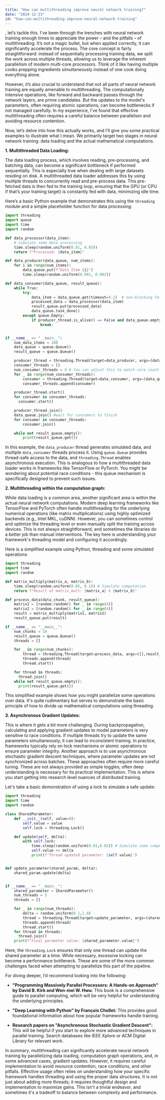 ```yaml
---
title: "How can multithreading improve neural network training?"
date: "2024-12-23"
id: "how-can-multithreading-improve-neural-network-training"
---
```


, let’s tackle this. I've been through the trenches with neural network training enough times to appreciate the power – and the pitfalls – of multithreading. It’s not a magic bullet, but when applied correctly, it can significantly accelerate the process. The core concept is fairly straightforward: instead of sequentially processing training data, we split the work across multiple threads, allowing us to leverage the inherent parallelism of modern multi-core processors. Think of it like having multiple cooks prepping ingredients simultaneously instead of one cook doing everything alone.

However, it’s also crucial to understand that not all parts of neural network training are equally amenable to multithreading. The computationally intensive operations, like forward and backward passes through the network layers, are prime candidates. But the updates to the model's parameters, often requiring atomic operations, can become bottlenecks if not managed carefully. In my experience, I've found that effective multithreading often requires a careful balance between parallelism and avoiding resource contention.

Now, let’s delve into how this actually works, and I’ll give you some practical examples to illustrate what I mean. We primarily target two stages in neural network training: data loading and the actual mathematical computations.

**1. Multithreaded Data Loading:**

The data loading process, which involves reading, pre-processing, and batching data, can become a significant bottleneck if performed sequentially. This is especially true when dealing with large datasets residing on disk. A multithreaded data loader addresses this by using multiple threads to concurrently read and pre-process data. This pre-fetched data is then fed to the training loop, ensuring that the GPU (or CPU if that’s your training target) is constantly fed with data, minimizing idle time.

Here’s a basic Python example that demonstrates this using the `threading` module and a simple placeholder function for data processing:

```python
import threading
import queue
import time
import random

def data_processor(data_item):
    # Simulate some data processing
    time.sleep(random.uniform(0.01, 0.05))
    return f"Processed: {data_item}"

def data_producer(data_queue, num_items):
    for i in range(num_items):
        data_queue.put(f"Data Item {i}")
        time.sleep(random.uniform(0.001, 0.002))

def data_consumer(data_queue, result_queue):
    while True:
        try:
            data_item = data_queue.get(timeout=0.1)  # non-blocking fetch
            processed_data = data_processor(data_item)
            result_queue.put(processed_data)
            data_queue.task_done()
        except queue.Empty:
            if producer_thread.is_alive() == False and data_queue.empty():
                break;


if __name__ == "__main__":
    num_data_items = 100
    data_queue = queue.Queue()
    result_queue = queue.Queue()

    producer_thread = threading.Thread(target=data_producer, args=(data_queue, num_data_items))
    consumer_threads = []
    num_consumer_threads = 4 # You can adjust this to match core count
    for _ in range(num_consumer_threads):
        consumer = threading.Thread(target=data_consumer, args=(data_queue, result_queue))
        consumer_threads.append(consumer)

    producer_thread.start()
    for consumer in consumer_threads:
      consumer.start()

    producer_thread.join()
    data_queue.join() #wait for consumers to finish
    for consumer in consumer_threads:
        consumer.join()

    while not result_queue.empty():
        print(result_queue.get())
```

In this example, the `data_producer` thread generates simulated data, and multiple `data_consumer` threads process it. Using `queue.Queue` provides thread-safe access to the data, and `threading.Thread` enables asynchronous execution. This is analogous to how a multithreaded data loader works in frameworks like TensorFlow or PyTorch. You might be wondering about potential race conditions - this queue mechanism is specifically designed to prevent such issues.

**2. Multithreading within the computation graph:**

While data loading is a common area, another significant area is within the actual neural network computations. Modern deep learning frameworks like TensorFlow and PyTorch often handle multithreading for the underlying numerical operations (like matrix multiplications) using highly optimized backends (e.g., Intel MKL, cuDNN). However, you can sometimes control and optimize the threading level or even manually split the training across devices. This is not always straightforward, and sometimes the libraries do a better job than manual interventions. The key here is understanding your framework's threading model and configuring it accordingly.

Here is a simplified example using Python, threading and some simulated operations:

```python
import threading
import time
import random

def matrix_multiply(matrix_a, matrix_b):
    time.sleep(random.uniform(0.05, 0.1)) # Simulate computation
    return f"Result of matrix_mult: {matrix_a} X {matrix_b}"

def process_data(data_chunk, result_queue):
    matrix1 = [random.random() for _ in range(4)]
    matrix2 = [random.random() for _ in range(4)]
    result = matrix_multiply(matrix1, matrix2)
    result_queue.put(result)

if __name__ == "__main__":
    num_chunks = 10
    result_queue = queue.Queue()
    threads = []

    for _ in range(num_chunks):
        thread = threading.Thread(target=process_data, args=([],result_queue))
        threads.append(thread)
        thread.start()

    for thread in threads:
      thread.join()
    while not result_queue.empty():
      print(result_queue.get())
```

This simplified example shows how you might parallelize some operations over data. It's quite rudimentary but serves to demonstrate the basic principle of how to divide up mathematical computations using threading.

**3. Asynchronous Gradient Updates:**

This is where it gets a bit more challenging. During backpropagation, calculating and applying gradient updates to model parameters is very sensitive to race conditions. If multiple threads try to update the same parameters simultaneously, it can lead to inconsistent training. In practice, frameworks typically rely on lock mechanisms or atomic operations to ensure parameter integrity. Another approach is to use asynchronous stochastic gradient descent techniques, where parameter updates are not synchronized across batches. These approaches often require more careful tuning. These are not always provided as simple toggles; often deep understanding is necessary for its practical implementation. This is where you start getting into research level nuances of distributed training.

Let's take a basic demonstration of using a lock to simulate a safe update:
```python
import threading
import time
import random

class SharedParameter:
    def __init__(self, value=0):
        self.value = value
        self.lock = threading.Lock()

    def update(self, delta):
        with self.lock:
            time.sleep(random.uniform(0.01,0.02)) # Simulate some computation/wait
            self.value += delta
            print(f'Thread updated parameter: {self.value}')


def update_parameter(shared_param, delta):
    shared_param.update(delta)


if __name__ == "__main__":
    shared_parameter = SharedParameter()
    num_threads = 5
    threads = []

    for _ in range(num_threads):
        delta = random.uniform(0.1,1.0)
        thread = threading.Thread(target=update_parameter, args=(shared_parameter, delta))
        threads.append(thread)
        thread.start()
    for thread in threads:
      thread.join()
    print(f"Final parameter value: {shared_parameter.value}")

```
Here, the `threading.Lock` ensures that only one thread can update the shared parameter at a time. While necessary, excessive locking can become a performance bottleneck. These are some of the more common challenges faced when attempting to parallelize this part of the pipeline.

For diving deeper, I’d recommend looking into the following:

*   **"Programming Massively Parallel Processors: A Hands-on Approach" by David B. Kirk and Wen-mei W. Hwu:** This book is a comprehensive guide to parallel computing, which will be very helpful for understanding the underlying principles.

*   **"Deep Learning with Python" by François Chollet:** This provides good foundational information about how popular frameworks handle training.

*   **Research papers on "Asynchronous Stochastic Gradient Descent":** This will be helpful if you start to explore more advanced techniques in parallel training. Search databases like IEEE Xplore or ACM Digital Library for relevant work.

In summary, multithreading can significantly accelerate neural network training by parallelizing data loading, computation graph operations, and, in some advanced cases, gradient updates. However, it requires careful implementation to avoid resource contention, race conditions, and other pitfalls. Effective usage often relies on understanding how your specific framework handles threading and using the proper data structures. It is not just about adding more threads; it requires thoughtful design and implementation to maximize gains. This isn't a trivial endeavor, and sometimes it's a tradeoff to balance between complexity and performance.
